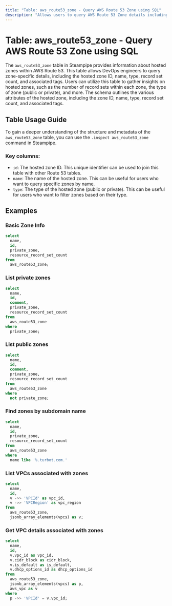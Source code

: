 ```yaml
---
title: "Table: aws_route53_zone - Query AWS Route 53 Zone using SQL"
description: "Allows users to query AWS Route 53 Zone details including hosted zone ID, name, type, record set count, and associated tags."
---
```


# Table: aws_route53_zone - Query AWS Route 53 Zone using SQL

The `aws_route53_zone` table in Steampipe provides information about hosted zones within AWS Route 53. This table allows DevOps engineers to query zone-specific details, including the hosted zone ID, name, type, record set count, and associated tags. Users can utilize this table to gather insights on hosted zones, such as the number of record sets within each zone, the type of zone (public or private), and more. The schema outlines the various attributes of the hosted zone, including the zone ID, name, type, record set count, and associated tags.

## Table Usage Guide

To gain a deeper understanding of the structure and metadata of the `aws_route53_zone` table, you can use the `.inspect aws_route53_zone` command in Steampipe.

### Key columns:

- `id`: The hosted zone ID. This unique identifier can be used to join this table with other Route 53 tables.
- `name`: The name of the hosted zone. This can be useful for users who want to query specific zones by name.
- `type`: The type of the hosted zone (public or private). This can be useful for users who want to filter zones based on their type.

## Examples

### Basic Zone Info
```sql
select
  name,
  id,
  private_zone,
  resource_record_set_count
from 
  aws_route53_zone;
```

### List private zones  
```sql
select
  name,
  id,
  comment,
  private_zone,
  resource_record_set_count
from 
  aws_route53_zone
where
  private_zone;
```

### List public zones  
```sql
select
  name,
  id,
  comment,
  private_zone,
  resource_record_set_count
from 
  aws_route53_zone
where
  not private_zone;
```

### Find zones by subdomain name

```sql
select
  name,
  id,
  private_zone,
  resource_record_set_count
from 
  aws_route53_zone
where
  name like '%.turbot.com.'
```

### List VPCs associated with zones

```sql
select 
  name,
  id,
  v ->> 'VPCId' as vpc_id,
  v ->> 'VPCRegion' as vpc_region
from
  aws_route53_zone,
  jsonb_array_elements(vpcs) as v;
```

### Get VPC details associated with zones

```sql
select 
  name,
  id,
  v.vpc_id as vpc_id,
  v.cidr_block as cidr_block,
  v.is_default as is_default,
  v.dhcp_options_id as dhcp_options_id
from
  aws_route53_zone,
  jsonb_array_elements(vpcs) as p,
  aws_vpc as v
where
  p ->> 'VPCId' = v.vpc_id;
```
